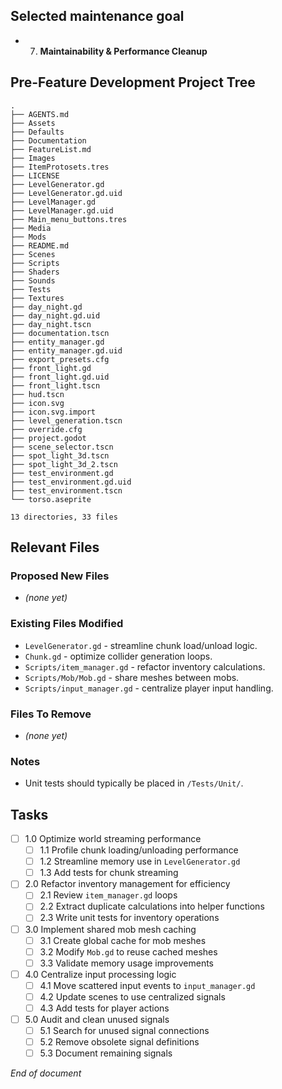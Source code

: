 ## Selected maintenance goal
- 7. **Maintainability & Performance Cleanup**

## Pre-Feature Development Project Tree
```
.
├── AGENTS.md
├── Assets
├── Defaults
├── Documentation
├── FeatureList.md
├── Images
├── ItemProtosets.tres
├── LICENSE
├── LevelGenerator.gd
├── LevelGenerator.gd.uid
├── LevelManager.gd
├── LevelManager.gd.uid
├── Main_menu_buttons.tres
├── Media
├── Mods
├── README.md
├── Scenes
├── Scripts
├── Shaders
├── Sounds
├── Tests
├── Textures
├── day_night.gd
├── day_night.gd.uid
├── day_night.tscn
├── documentation.tscn
├── entity_manager.gd
├── entity_manager.gd.uid
├── export_presets.cfg
├── front_light.gd
├── front_light.gd.uid
├── front_light.tscn
├── hud.tscn
├── icon.svg
├── icon.svg.import
├── level_generation.tscn
├── override.cfg
├── project.godot
├── scene_selector.tscn
├── spot_light_3d.tscn
├── spot_light_3d_2.tscn
├── test_environment.gd
├── test_environment.gd.uid
├── test_environment.tscn
└── torso.aseprite

13 directories, 33 files

```

## Relevant Files
### Proposed New Files
- *(none yet)*

### Existing Files Modified
- `LevelGenerator.gd` - streamline chunk load/unload logic.
- `Chunk.gd` - optimize collider generation loops.
- `Scripts/item_manager.gd` - refactor inventory calculations.
- `Scripts/Mob/Mob.gd` - share meshes between mobs.
- `Scripts/input_manager.gd` - centralize player input handling.

### Files To Remove
- *(none yet)*

### Notes
- Unit tests should typically be placed in `/Tests/Unit/`.

## Tasks
- [ ] 1.0 Optimize world streaming performance
  - [ ] 1.1 Profile chunk loading/unloading performance
  - [ ] 1.2 Streamline memory use in `LevelGenerator.gd`
  - [ ] 1.3 Add tests for chunk streaming
- [ ] 2.0 Refactor inventory management for efficiency
  - [ ] 2.1 Review `item_manager.gd` loops
  - [ ] 2.2 Extract duplicate calculations into helper functions
  - [ ] 2.3 Write unit tests for inventory operations
- [ ] 3.0 Implement shared mob mesh caching
  - [ ] 3.1 Create global cache for mob meshes
  - [ ] 3.2 Modify `Mob.gd` to reuse cached meshes
  - [ ] 3.3 Validate memory usage improvements
- [ ] 4.0 Centralize input processing logic
  - [ ] 4.1 Move scattered input events to `input_manager.gd`
  - [ ] 4.2 Update scenes to use centralized signals
  - [ ] 4.3 Add tests for player actions
- [ ] 5.0 Audit and clean unused signals
  - [ ] 5.1 Search for unused signal connections
  - [ ] 5.2 Remove obsolete signal definitions
  - [ ] 5.3 Document remaining signals

*End of document*
